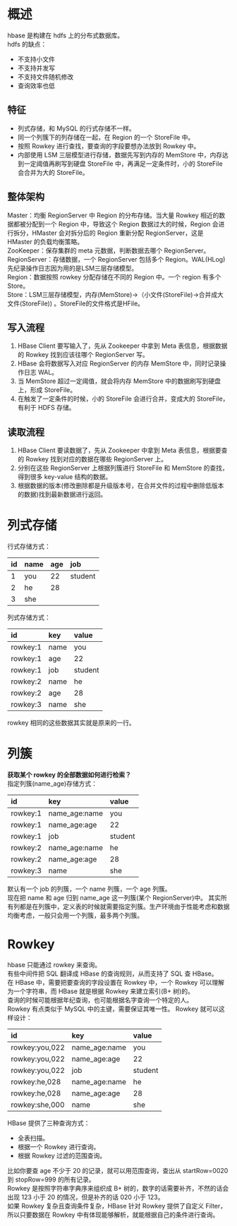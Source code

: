# 概述
hbase 是构建在 hdfs 上的分布式数据库。  
hdfs 的缺点：
- 不支持小文件
- 不支持并发写
- 不支持文件随机修改
- 查询效率也低

## 特征
- 列式存储，和 MySQL 的行式存储不一样。
- 同一个列簇下的列存储在一起，在 Region 的一个 StoreFile 中。
- 按照 Rowkey 进行查找，要查询的字段要想办法放到 Rowkey 中。
- 内部使用 LSM 三层模型进行存储，数据先写到内存的 MemStore 中，内存达到一定阈值再刷写到硬盘 StoreFile 中，再满足一定条件时，小的 StoreFile 会合并为大的 StoreFile。

## 整体架构
Master：均衡 RegionServer 中 Region 的分布存储。当大量 Rowkey 相近的数据都被分配到一个 Region 中，导致这个 Region 数据过大的时候，Region 会进行拆分，HMaster 会对拆分后的 Region 重新分配 RegionServer，这是 HMaster 的负载均衡策略。  
ZooKeeper：保存集群的 meta 元数据，判断数据去哪个 RegionServer。  
RegionServer：存储数据，一个 RegionServer 包括多个 Region。WAL(HLog)先纪录操作日志因为用的是LSM三层存储模型。  
Region：数据按照 rowkey 分配存储在不同的 Region 中。一个 region 有多个 Store。  
Store：LSM三层存储模型，内存(MemStore)->（小文件(StoreFile)->合并成大文件(StoreFile)) 。StoreFile的文件格式是HFile。    

## 写入流程
1. HBase Client 要写输入了，先从 Zookeeper 中拿到 Meta 表信息，根据数据的 Rowkey 找到应该往哪个 RegionServer 写。
2. HBase 会将数据写入对应 RegionServer 的内存 MemStore 中，同时记录操作日志 WAL。
3. 当 MemStore 超过一定阈值，就会将内存 MemStore 中的数据刷写到硬盘上，形成 StoreFile。
4. 在触发了一定条件的时候，小的 StoreFile 会进行合并，变成大的 StoreFile，有利于 HDFS 存储。

## 读取流程
1. HBase Client 要读数据了，先从 Zookeeper 中拿到 Meta 表信息，根据要查的 Rowkey 找到对应的数据在哪些 RegionServer 上。
2. 分别在这些 RegionServer 上根据列簇进行 StoreFile 和 MemStore 的查找，得到很多 key-value 结构的数据。
3. 根据数据的版本(修改删除都是升级版本号，在合并文件的过程中删除低版本的数据)找到最新数据进行返回。

# 列式存储
行式存储方式：

| id | name | age | job |
|:---|:---|:---|:---|
|1  |you |22 |student |
|2  |he  |28 |  |
|3  |she |   |        |

列式存储方式：

| id | key | value |
|:---|:---|:---|
|rowkey:1  |name |you |
|rowkey:1  |age |22 |
|rowkey:1  |job |student |
|rowkey:2  |name |he |
|rowkey:2  |age |28 |
|rowkey:3  |name |she |

rowkey 相同的这些数据其实就是原来的一行。

# 列簇
**获取某个 rowkey 的全部数据如何进行检索？**    
指定列簇(name_age)存储方式：

| id | key | value |
|:---|:---|:---|
|rowkey:1  |name_age:name |you |
|rowkey:1  |name_age:age |22 |
|rowkey:1  |job |student |
|rowkey:2  |name_age:name |he |
|rowkey:2  |name_age:age |28 |
|rowkey:3  |name |she |

默认有一个 job 的列簇，一个 name 列簇，一个 age 列簇。  
现在把 name 和 age 归到 name_age 这一列簇(某个 RegionServer)中。 
其实所有列都是在列簇中，定义表的时候就需要指定列簇。生产环境由于性能考虑和数据均衡考虑，一般只会用一个列簇，最多两个列簇。

# Rowkey
hbase 只能通过 rowkey 来查询。  
有些中间件把 SQL 翻译成 HBase 的查询规则，从而支持了 SQL 查 HBase。  
在 HBase 中，需要把要查询的字段设置在 Rowkey 中，一个 Rowkey 可以理解为一个字符串，而 HBase 就是根据 Rowkey 来建立索引(B+ 树)的。  
查询的时候可能根据年纪查询，也可能根据名字查询一个特定的人。  
Rowkey 有点类似于 MySQL 中的主键，需要保证其唯一性。
Rowkey 就可以这样设计：  

| id | key | value |
|:---|:---|:---|
|rowkey:you,022 |name_age:name |you |
|rowkey:you,022 |name_age:age |22 |
|rowkey:you,022 |job |student |
|rowkey:he,028  |name_age:name |he |
|rowkey:he,028 |name_age:age |28 |
|rowkey:she,000  |name |she |

HBase 提供了三种查询方式：
- 全表扫描。
- 根据一个 Rowkey 进行查询。
- 根据 Rowkey 过滤的范围查询。  

比如你要查 age 不少于 20 的记录，就可以用范围查询，查出从 startRow=0020 到 stopRow=999 的所有记录。  
Rowkey 是按照字符串字典序来组织成 B+ 树的，数字的话需要补齐，不然的话会出现 123 小于 20 的情况，但是补齐的话 020 小于 123。  
如果 Rowkey 复杂且查询条件复杂，HBase 针对 Rowkey 提供了自定义 Filter，所以只要数据在 Rowkey 中有体现能够解析，就能根据自己的条件进行查询。  


